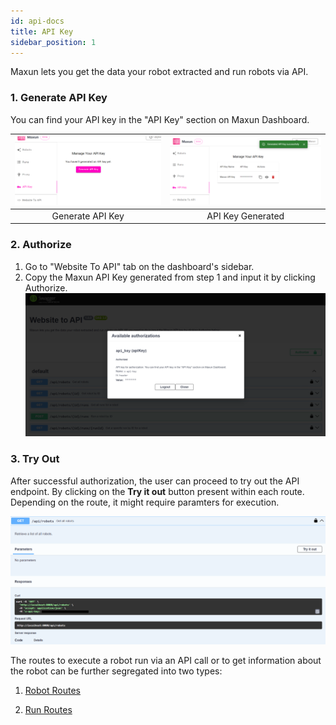 ```yaml
---
id: api-docs
title: API Key
sidebar_position: 1
---
```


Maxun lets you get the data your robot extracted and run robots via API. 

### 1. Generate API Key
You can find your API key in the "API Key" section on Maxun Dashboard.

|![Generate API Key](gen_api_key.png)|![API Key Generated](api_key_success.png)|
|:---:|:---:|
|Generate API Key|API Key Generated|

### 2. Authorize 
1. Go to "Website To API" tab on the dashboard's sidebar.
2. Copy the Maxun API Key generated from step 1 and input it by clicking Authorize.
![Authorize](api_auth.png)

### 3. Try Out 
After successful authorization, the user can proceed to try out the API endpoint. By clicking on the **Try it out** button present within each route. Depending on the route, it might require paramters for execution.

![Try it out](try-it-out.png)

The routes to execute a robot run via an API call or to get information about the robot can be further segregated into two types:

1. [Robot Routes](./robots.md)

2. [Run Routes](./runs.md)


